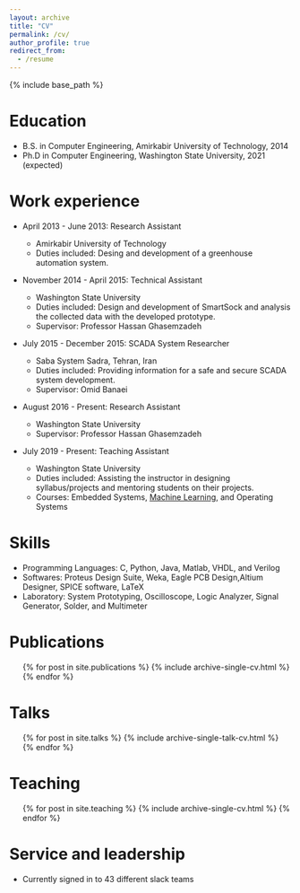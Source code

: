 ```yaml
---
layout: archive
title: "CV"
permalink: /cv/
author_profile: true
redirect_from:
  - /resume
---
```


{% include base_path %}

Education
======
* B.S. in Computer Engineering, Amirkabir University of Technology, 2014
* Ph.D in Computer Engineering, Washington State University, 2021 (expected)

Work experience
======
* April 2013 - June 2013: Research Assistant
  * Amirkabir University of Technology
  * Duties included: Desing and development of a greenhouse automation system.

* November 2014 - April 2015: Technical Assistant
  * Washington State University
  * Duties included: Design and development of SmartSock and analysis the collected data with the developed prototype.
  * Supervisor: Professor Hassan Ghasemzadeh
  
* July 2015 - December 2015: SCADA System Researcher
  * Saba System Sadra, Tehran, Iran
  * Duties included: Providing information for a safe and secure SCADA system development.
  * Supervisor: Omid Banaei

* August 2016 - Present: Research Assistant
  * Washington State University
  * Supervisor: Professor Hassan Ghasemzadeh
  
* July 2019 - Present: Teaching Assistant
  * Washington State University
  * Duties included: Assisting the instructor in designing syllabus/projects and mentoring students on their projects.
  * Courses: Embedded Systems, [Machine Learning](https://github.com/mahdipedro/mpedram.github.io/blob/master/files/syllabus.pdf), and Operating Systems
  
  
Skills
======
* Programming Languages: C, Python, Java, Matlab, VHDL, and Verilog
* Softwares: Proteus Design Suite, Weka, Eagle PCB Design,Altium Designer, SPICE software, LaTeX
* Laboratory: System Prototyping, Oscilloscope, Logic Analyzer, Signal Generator, Solder, and Multimeter 

Publications
======
  <ul>{% for post in site.publications %}
    {% include archive-single-cv.html %}
  {% endfor %}</ul>
  
Talks
======
  <ul>{% for post in site.talks %}
    {% include archive-single-talk-cv.html %}
  {% endfor %}</ul>
  
Teaching
======
  <ul>{% for post in site.teaching %}
    {% include archive-single-cv.html %}
  {% endfor %}</ul>
  
Service and leadership
======
* Currently signed in to 43 different slack teams
